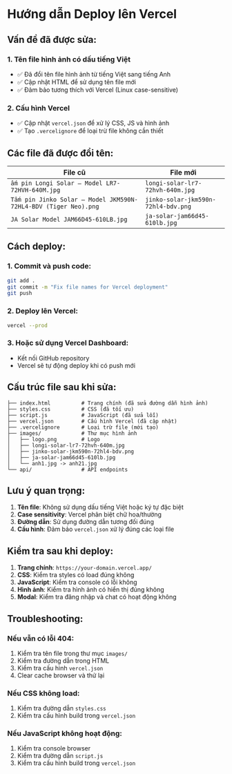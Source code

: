 # Hướng dẫn Deploy lên Vercel

## **Vấn đề đã được sửa:**

### 1. **Tên file hình ảnh có dấu tiếng Việt**
- ✅ Đã đổi tên file hình ảnh từ tiếng Việt sang tiếng Anh
- ✅ Cập nhật HTML để sử dụng tên file mới
- ✅ Đảm bảo tương thích với Vercel (Linux case-sensitive)

### 2. **Cấu hình Vercel**
- ✅ Cập nhật `vercel.json` để xử lý CSS, JS và hình ảnh
- ✅ Tạo `.vercelignore` để loại trừ file không cần thiết

## **Các file đã được đổi tên:**

| File cũ | File mới |
|---------|----------|
| `ấm pin Longi Solar – Model LR7-72HVH-640M.jpg` | `longi-solar-lr7-72hvh-640m.jpg` |
| `Tấm pin Jinko Solar – Model JKM590N-72HL4-BDV (Tiger Neo).png` | `jinko-solar-jkm590n-72hl4-bdv.png` |
| `JA Solar Model JAM66D45-610LB.jpg` | `ja-solar-jam66d45-610lb.jpg` |

## **Cách deploy:**

### 1. **Commit và push code:**
```bash
git add .
git commit -m "Fix file names for Vercel deployment"
git push
```

### 2. **Deploy lên Vercel:**
```bash
vercel --prod
```

### 3. **Hoặc sử dụng Vercel Dashboard:**
- Kết nối GitHub repository
- Vercel sẽ tự động deploy khi có push mới

## **Cấu trúc file sau khi sửa:**

```
├── index.html          # Trang chính (đã sửa đường dẫn hình ảnh)
├── styles.css          # CSS (đã tối ưu)
├── script.js           # JavaScript (đã sửa lỗi)
├── vercel.json         # Cấu hình Vercel (đã cập nhật)
├── .vercelignore       # Loại trừ file (mới tạo)
├── images/             # Thư mục hình ảnh
│   ├── logo.png        # Logo
│   ├── longi-solar-lr7-72hvh-640m.jpg
│   ├── jinko-solar-jkm590n-72hl4-bdv.png
│   ├── ja-solar-jam66d45-610lb.jpg
│   └── anh1.jpg -> anh21.jpg
└── api/                # API endpoints
```

## **Lưu ý quan trọng:**

1. **Tên file**: Không sử dụng dấu tiếng Việt hoặc ký tự đặc biệt
2. **Case sensitivity**: Vercel phân biệt chữ hoa/thường
3. **Đường dẫn**: Sử dụng đường dẫn tương đối đúng
4. **Cấu hình**: Đảm bảo `vercel.json` xử lý đúng các loại file

## **Kiểm tra sau khi deploy:**

1. **Trang chính**: `https://your-domain.vercel.app/`
2. **CSS**: Kiểm tra styles có load đúng không
3. **JavaScript**: Kiểm tra console có lỗi không
4. **Hình ảnh**: Kiểm tra hình ảnh có hiển thị đúng không
5. **Modal**: Kiểm tra đăng nhập và chat có hoạt động không

## **Troubleshooting:**

### Nếu vẫn có lỗi 404:
1. Kiểm tra tên file trong thư mục `images/`
2. Kiểm tra đường dẫn trong HTML
3. Kiểm tra cấu hình `vercel.json`
4. Clear cache browser và thử lại

### Nếu CSS không load:
1. Kiểm tra đường dẫn `styles.css`
2. Kiểm tra cấu hình build trong `vercel.json`

### Nếu JavaScript không hoạt động:
1. Kiểm tra console browser
2. Kiểm tra đường dẫn `script.js`
3. Kiểm tra cấu hình build trong `vercel.json`
